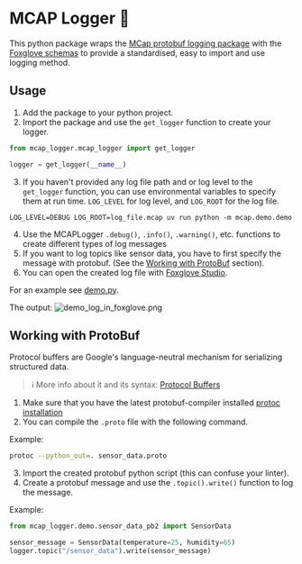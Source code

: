 # MCAP Logger 🧢

This python package wraps the [MCap protobuf logging package](https://mcap.dev/docs/python/protobuf_example) with
the [Foxglove schemas](https://docs.foxglove.dev/docs/visualization/message-schemas/introduction/) to provide a
standardised, easy to import and use logging method.

## Usage

1. Add the package to your python project.
2. Import the package and use the `get_logger` function to create your logger.

```python
from mcap_logger.mcap_logger import get_logger

logger = get_logger(__name__)
```

3. If you haven't provided any log file path and or log level to the `get_logger` function, you can use environmental
   variables to specify them at run time. `LOG_LEVEL` for log level, and `LOG_ROOT` for the log file.

```shell
LOG_LEVEL=DEBUG LOG_ROOT=log_file.mcap uv run python -m mcap.demo.demo
```

4. Use the MCAPLogger `.debug()`, `.info()`, `.warning()`, etc. functions to create different types of log messages
5. If you want to log topics like sensor data, you have to first specify the message with protobuf. (See
   the [Working with ProtoBuf](#working-with-protobuf) section).
6. You can open the created log file with [Foxglove Studio](https://foxglove.dev/).

For an example see [demo.py](mcap_logger/demo/demo.py).

The output: ![demo_log_in_foxglove.png](docs/demo_log_in_foxglove.png)

## Working with ProtoBuf

Protocol buffers are Google's language-neutral mechanism for serializing structured data.
>ℹ️ More info about it and its
syntax: [Protocol Buffers](https://protobuf.dev/)

1. Make sure that you have the latest protobuf-compiler installed
   [protoc installation](https://grpc.io/docs/protoc-installation/)
2. You can compile the `.proto` file with the following command.

Example:

```bash
protoc --python_out=. sensor_data.proto
```

3. Import the created protobuf python script (this can confuse your linter).
4. Create a protobuf message and use the `.topic().write()` function to log the message.

Example:

```python
from mcap_logger.demo.sensor_data_pb2 import SensorData

sensor_message = SensorData(temperature=25, humidity=65)
logger.topic("/sensor_data").write(sensor_message)
```
